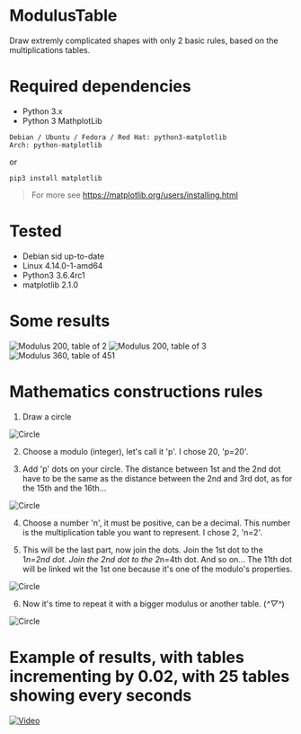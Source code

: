 # ModulusTable
Draw extremly complicated shapes with only 2 basic rules, based on the multiplications tables.

# Required dependencies
* Python 3.x
* Python 3 MathplotLib

```
Debian / Ubuntu / Fedora / Red Hat: python3-matplotlib
Arch: python-matplotlib
```
  or 
```
pip3 install matplotlib
```
> For more see https://matplotlib.org/users/installing.html
 
# Tested
 - Debian sid up-to-date
 - Linux 4.14.0-1-amd64
 - Python3 3.6.4rc1
 - matplotlib 2.1.0

# Some results
![Modulus 200, table of 2](./examples/2.png)
![Modulus 200, table of 3](./examples/3.png)
![Modulus 360, table of 451](./examples/451.png)

# Mathematics constructions rules

1. Draw a circle

![Circle](./examples/circle.png)

2. Choose a modulo (integer), let's call it 'p'. I chose 20, 'p=20'.

3. Add 'p' dots  on your circle. The distance between 1st and the 2nd dot have to be the same as the distance between the 2nd and 3rd dot, as for the 15th and the 16th... 

![Circle](./examples/dottedCircle.png)

4. Choose a number 'n', it must be positive, can be a decimal. This number is the multiplication table you want to represent. I chose 2, 'n=2'.

5. This will be the last part, now join the dots. Join the 1st dot to the 1*n=2nd dot. Join the 2nd dot to the 2*n=4th dot. And so on... The 11th dot will be linked wit the 1st one because it's one of the modulo's properties.

![Circle](./examples/joinedCircle.png)

6. Now it's time to repeat it with a bigger modulus or another table. (*^▽^*)

![Circle](./examples/example.png)

# Example of results, with tables incrementing by 0.02, with 25 tables showing every seconds

[![Video](https://img.youtube.com/vi/-rv1z8zVWBw/0.jpg)](https://www.youtube.com/watch?v=-rv1z8zVWBw)
